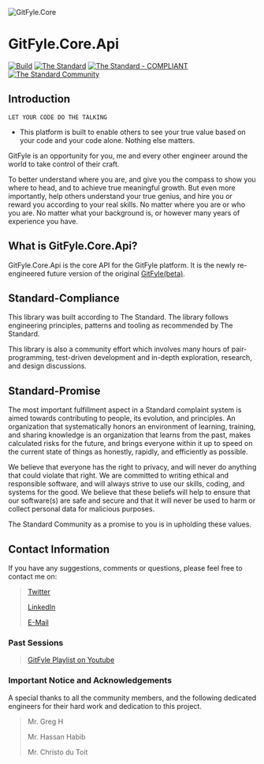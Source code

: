 ![GitFyle.Core](https://raw.githubusercontent.com/The-Standard-Organization/GitFyle.Core.Api/main/Resources/Images/gitfyle-gitlogo.png)

# GitFyle.Core.Api

[![Build](https://github.com/The-Standard-Organization/GitFyle.Core.Api/actions/workflows/build.yml/badge.svg)](https://github.com/The-Standard-Organization/GitFyle.Core.Api/actions/workflows/build.yml)
[![The Standard](https://img.shields.io/github/v/release/hassanhabib/The-Standard?filter=v2.11.1&style=default&label=Standard%20Version&color=2ea44f)](https://github.com/hassanhabib/The-Standard)
[![The Standard - COMPLIANT](https://img.shields.io/badge/The_Standard-COMPLIANT-2ea44f)](https://github.com/hassanhabib/The-Standard)
[![The Standard Community](https://img.shields.io/discord/934130100008538142?color=%237289da&label=The%20Standard%20Community&logo=Discord)](https://discord.gg/vdPZ7hS52X)

## Introduction
`LET YOUR CODE DO THE TALKING`

- This platform is built to enable others to see your true value based on your code and your code alone. Nothing else matters.

GitFyle is an opportunity for you, me and every other engineer around the world to take control of their craft.

To better understand where you are, and give you the compass to show you where to head, and to achieve true meaningful growth. But even more importantly,
help others understand your true genius, and hire you or reward you according to your real skills. No matter where you are or who you are. 
No matter what your background is, or however many years of experience you have.

## What is GitFyle.Core.Api?
GitFyle.Core.Api is the core API for the GitFyle platform. It is the newly re-engineered future version of the original [GitFyle(beta)](https://gitfyle.com/about). 

## Standard-Compliance
This library was built according to The Standard. The library follows engineering principles, patterns and tooling as recommended by The Standard.

This library is also a community effort which involves many hours of pair-programming, test-driven development and in-depth exploration, research, and design discussions.

## Standard-Promise
The most important fulfillment aspect in a Standard complaint system is aimed towards contributing to people, its evolution, and principles.
An organization that systematically honors an environment of learning, training, and sharing knowledge is an organization that learns from the past, makes calculated risks for the future, 
and brings everyone within it up to speed on the current state of things as honestly, rapidly, and efficiently as possible. 
 
We believe that everyone has the right to privacy, and will never do anything that could violate that right.
We are committed to writing ethical and responsible software, and will always strive to use our skills, coding, and systems for the good.
We believe that these beliefs will help to ensure that our software(s) are safe and secure and that it will never be used to harm or collect personal data for malicious purposes.
 
The Standard Community as a promise to you is in upholding these values.

## Contact Information

If you have any suggestions, comments or questions, please feel free to contact me on:

>[Twitter](https://twitter.com/hassanrezkhabib)
>
>[LinkedIn](https://www.linkedin.com/in/hassanrezkhabib/)
>
>[E-Mail](mailto:hassanhabib@live.com)

### Past Sessions

>[GitFyle Playlist on Youtube](https://www.youtube.com/watch?v=NO8q0DB2Zts&list=PLan3SCnsISTR0L6WLRwErUVoLhbCDwJq8&pp=iAQB)


### Important Notice and Acknowledgements
A special thanks to all the community members, and the following dedicated engineers for their hard work and dedication to this project.
> Mr. Greg H
>
>Mr. Hassan Habib
>
>Mr. Christo du Toit

